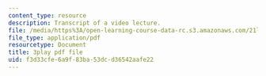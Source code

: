 ```yaml
---
content_type: resource
description: Transcript of a video lecture.
file: /media/https%3A/open-learning-course-data-rc.s3.amazonaws.com/21l-011-the-film-experience-fall-2013/f3d33cfe6a9f83ba53dcd36542aafe22_LFOsw1Vccac.pdf
file_type: application/pdf
resourcetype: Document
title: 3play pdf file
uid: f3d33cfe-6a9f-83ba-53dc-d36542aafe22
---
```

